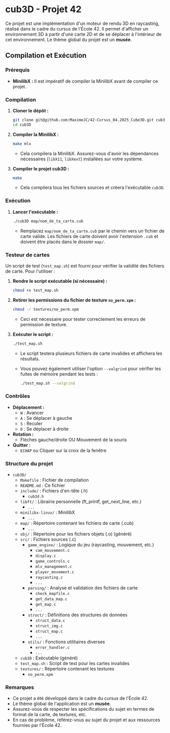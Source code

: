 # cub3D - Projet 42

Ce projet est une implémentation d'un moteur de rendu 3D en raycasting, réalisé dans le cadre du cursus de l'École 42. Il permet d'afficher un environnement 3D à partir d'une carte 2D et de se déplacer à l'intérieur de cet environnement. Le thème global du projet est un **musée**.

## Compilation et Exécution

### Prérequis

* **MinilibX :** Il est impératif de compiler la MinilibX avant de compiler ce projet.

### Compilation

1.  **Cloner le dépôt :**

    ```bash
    git clone git@github.com:MaximeJC/42-Cursus_04.2025_Cube3D.git cub3D
    cd cub3D
    ```

2.  **Compiler la MinilibX :**

    ```bash
    make mlx
    ```

    * Cela compilera la MinilibX. Assurez-vous d'avoir les dépendances nécessaires (`libX11`, `libXext`) installées sur votre système.

3.  **Compiler le projet cub3D :**

    ```bash
    make
    ```

    * Cela compilera tous les fichiers sources et créera l'exécutable `cub3D`.

### Exécution

1.  **Lancer l'exécutable :**

    ```bash
    ./cub3D map/nom_de_ta_carte.cub
    ```

    * Remplacez `map/nom_de_ta_carte.cub` par le chemin vers un fichier de carte valide. Les fichiers de carte doivent avoir l'extension `.cub` et doivent être placés dans le dossier `map/`.

### Testeur de cartes

Un script de test (`test_map.sh`) est fourni pour vérifier la validité des fichiers de carte. Pour l'utiliser :

1.  **Rendre le script exécutable (si nécessaire) :**

    ```bash
    chmod +x test_map.sh
    ```

2.  **Retirer les permissions du fichier de texture `no_perm.xpm` :**

    ```bash
    chmod -r textures/no_perm.xpm
    ```

    * Ceci est nécessaire pour tester correctement les erreurs de permission de texture.

3.  **Exécuter le script :**

    ```bash
    ./test_map.sh
    ```

    * Le script testera plusieurs fichiers de carte invalides et affichera les résultats.
    * Vous pouvez également utiliser l'option `--valgrind` pour vérifier les fuites de mémoire pendant les tests :

        ```bash
        ./test_map.sh --valgrind
        ```

### Contrôles

* **Déplacement :**
    * `W` : Avancer
    * `A` : Se déplacer à gauche
    * `S` : Reculer
    * `D` : Se déplacer à droite
* **Rotation :**
    * Flèches gauche/droite OU Mouvement de la souris
* **Quitter :**
    * `ECHAP` ou Cliquer sur la croix de la fenêtre

### Structure du projet

* `cub3D/`
    * `Makefile`          : Fichier de compilation
    * `README.md`         : Ce fichier
    * `include/`          : Fichiers d'en-tête (.h)
        * `cub3d.h`
    * `libft/`            : Librairie personnelle (ft_printf, get_next_line, etc.)
        * `...`
    * `minilibx-linux/`   : MinilibX
        * `...`
    * `map/`              : Répertoire contenant les fichiers de carte (.cub)
        * `...`
    * `obj/`              : Répertoire pour les fichiers objets (.o) (généré)
    * `src/`              : Fichiers sources (.c)
        * `game_engine/`    : Logique du jeu (raycasting, mouvement, etc.)
            * `cam_mouvement.c`
            * `display.c`
            * `game_controls.c`
            * `mlx_management.c`
            * `player_movement.c`
            * `raycasting.c`
            * `...`
        * `parsing/`        : Analyse et validation des fichiers de carte
            * `check_mapfile.c`
            * `get_data_map.c`
            * `get_map.c`
            * `...`
        * `struct/`         : Définitions des structures de données
            * `struct_data.c`
            * `struct_img.c`
            * `struct_map.c`
            * `...`
        * `utils/`          : Fonctions utilitaires diverses
            * `error_handler.c`
            * `...`
    * `cub3D`               : Exécutable (généré)
    * `test_map.sh`         : Script de test pour les cartes invalides
    * `textures/`           : Répertoire contenant les textures
        * `no_perm.xpm`

### Remarques

* Ce projet a été développé dans le cadre du cursus de l'École 42.
* Le thème global de l'application est un **musée**.
* Assurez-vous de respecter les spécifications du sujet en termes de format de la carte, de textures, etc.
* En cas de problème, référez-vous au sujet du projet et aux ressources fournies par l'École 42.
